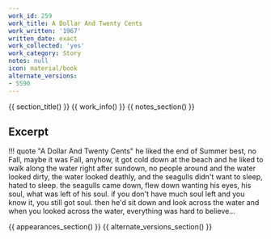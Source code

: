 ```yaml
---
work_id: 259
work_title: A Dollar And Twenty Cents
work_written: '1967'
written_date: exact
work_collected: 'yes'
work_category: Story
notes: null
icon: material/book
alternate_versions:
- 5590
---
```


{{ section_title() }}
{{ work_info() }}
{{ notes_section() }}
## Excerpt
!!! quote "A Dollar And Twenty Cents"
    he liked the end of Summer best, no Fall, maybe it was Fall, anyhow, it got cold down at the beach and he liked to walk along the water right after sundown, no people around and the water looked dirty, the water looked deathly, and the seagulls didn't want to sleep, hated to sleep. the seagulls came down, flew down wanting his eyes, his soul, what was left of his soul.
    if you don't have much soul left and you know it, you still got soul.
    then he'd sit down and look across the water and when you looked across the water, everything was hard to believe...

{{ appearances_section() }}
{{ alternate_versions_section() }}